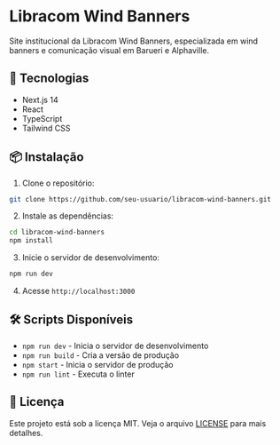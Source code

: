 # Libracom Wind Banners

Site institucional da Libracom Wind Banners, especializada em wind banners e comunicação visual em Barueri e Alphaville.

## 🚀 Tecnologias

- Next.js 14
- React
- TypeScript
- Tailwind CSS

## 📦 Instalação

1. Clone o repositório:
```bash
git clone https://github.com/seu-usuario/libracom-wind-banners.git
```

2. Instale as dependências:
```bash
cd libracom-wind-banners
npm install
```

3. Inicie o servidor de desenvolvimento:
```bash
npm run dev
```

4. Acesse `http://localhost:3000`

## 🛠️ Scripts Disponíveis

- `npm run dev` - Inicia o servidor de desenvolvimento
- `npm run build` - Cria a versão de produção
- `npm start` - Inicia o servidor de produção
- `npm run lint` - Executa o linter

## 📝 Licença

Este projeto está sob a licença MIT. Veja o arquivo [LICENSE](LICENSE) para mais detalhes. 